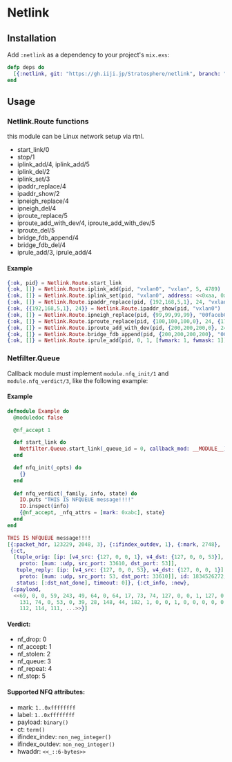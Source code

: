 # Netlink

## Installation

Add `:netlink` as a dependency to your project's `mix.exs`:

```elixir
defp deps do
  [{:netlink, git: "https://gh.iiji.jp/Stratosphere/netlink", branch: "develop"}]
end
```

## Usage

### Netlink.Route functions

this module can be Linux network setup via rtnl.

- start_link/0
- stop/1
- iplink\_add/4, iplink\_add/5
- iplink_del/2
- iplink_set/3
- ipaddr_replace/4
- ipaddr_show/2
- ipneigh_replace/4
- ipneigh_del/4
- iproute_replace/5
- iproute\_add\_with\_dev/4, iproute\_add\_with\_dev/5
- iproute_del/5
- bridge\_fdb\_append/4
- bridge\_fdb\_del/4
- iprule\_add/3, iprule\_add/4

#### Example

```elixir
{:ok, pid} = Netlink.Route.start_link
{:ok, []} = Netlink.Route.iplink_add(pid, "vxlan0", "vxlan", 5, 4789)
{:ok, []} = Netlink.Route.iplink_set(pid, "vxlan0", address: <<0xaa, 0xbb, 0xcc, 0xdd, 0xee, 0xff>>)
{:ok, []} = Netlink.Route.ipaddr_replace(pid, {192,168,5,1}, 24, "vxlan0")
{:ok, {{192,168,5,1}, 24}} = Netlink.Route.ipaddr_show(pid, "vxlan0")
{:ok, []} = Netlink.Route.ipneigh_replace(pid, {99,99,99,99}, "00faceb00c", "docker0")
{:ok, []} = Netlink.Route.iproute_replace(pid, {100,100,100,0}, 24, {172,18,0,1})
{:ok, []} = Netlink.Route.iproute_add_with_dev(pid, {200,200,200,0}, 24, 8)
{:ok, []} = Netlink.Route.bridge_fdb_append(pid, {200,200,200,200}, "00cafebabe", "vxlan0")
{:ok, []} = Netlink.Route.iprule_add(pid, 0, 1, [fwmark: 1, fwmask: 1])
```

### Netfilter.Queue

Callback module must implement `module.nfq_init/1` and `module.nfq_verdict/3`, like the following example:

#### Example

```elixir
defmodule Example do
  @moduledoc false

  @nf_accept 1

  def start_link do
    Netfilter.Queue.start_link(_queue_id = 0, callback_mod: __MODULE__)
  end

  def nfq_init(_opts) do
    {}
  end
  
  def nfq_verdict(_family, info, state) do
    IO.puts "THIS IS NFQUEUE message!!!!"
    IO.inspect(info)
    {@nf_accept, _nfq_attrs = [mark: 0xabc], state}
  end
end
```

```elixir
THIS IS NFQUEUE message!!!!
[{:packet_hdr, 123229, 2048, 3}, {:ifindex_outdev, 1}, {:mark, 2748},
 {:ct,
  [tuple_orig: [ip: [v4_src: {127, 0, 0, 1}, v4_dst: {127, 0, 0, 53}],
    proto: [num: :udp, src_port: 33610, dst_port: 53]],
   tuple_reply: [ip: [v4_src: {127, 0, 0, 53}, v4_dst: {127, 0, 0, 1}],
    proto: [num: :udp, src_port: 53, dst_port: 33610]], id: 1834526272,
   status: [:dst_nat_done], timeout: 0]}, {:ct_info, :new},
 {:payload,
  <<69, 0, 0, 59, 243, 49, 64, 0, 64, 17, 73, 74, 127, 0, 0, 1, 127, 0, 0, 53,
    131, 74, 0, 53, 0, 39, 28, 148, 44, 182, 1, 0, 0, 1, 0, 0, 0, 0, 0, 0, 5,
    112, 114, 111, ...>>}]
```

#### Verdict:

- nf_drop:   0
- nf_accept: 1
- nf_stolen: 2
- nf_queue:  3
- nf_repeat: 4
- nf_stop:   5

#### Supported NFQ attributes:

- mark:           `1..0xffffffff`
- label:          `1..0xffffffff`
- payload:        `binary()`
- ct:             `term()`
- ifindex_indev:  `non_neg_integer()`
- ifindex_outdev: `non_neg_integer()`
- hwaddr:         `<<_::6-bytes>>`
